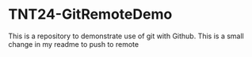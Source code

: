 # TNT24-GitRemoteDemo
This is a repository to demonstrate use of git with Github.
This is a small change in my readme to push to remote